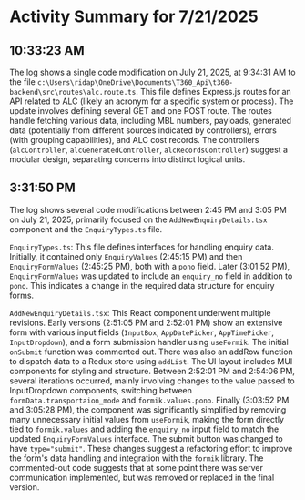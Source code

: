 # Activity Summary for 7/21/2025

## 10:33:23 AM
The log shows a single code modification on July 21, 2025, at 9:34:31 AM to the file `c:\Users\ridap\OneDrive\Documents\T360_Api\t360-backend\src\routes\alc.route.ts`.  This file defines Express.js routes for an API related to ALC (likely an acronym for a specific system or process).  The update involves defining several GET and one POST route.  The routes handle fetching various data, including MBL numbers, payloads, generated data (potentially from different sources indicated by controllers), errors (with grouping capabilities), and ALC cost records.  The controllers (`alcController`, `alcGeneratedController`, `alcRecordsController`) suggest a modular design, separating concerns into distinct logical units.


## 3:31:50 PM
The log shows several code modifications between 2:45 PM and 3:05 PM on July 21, 2025, primarily focused on the `AddNewEnquiryDetails.tsx` component and the `EnquiryTypes.ts` file.

`EnquiryTypes.ts`:  This file defines interfaces for handling enquiry data.  Initially, it contained only `EnquiryValues` (2:45:15 PM) and then `EnquiryFormValues` (2:45:25 PM), both with a `pono` field. Later (3:01:52 PM), `EnquiryFormValues` was updated to include an `enquiry_no` field in addition to `pono`.  This indicates a change in the required data structure for enquiry forms.

`AddNewEnquiryDetails.tsx`: This React component underwent multiple revisions.  Early versions (2:51:05 PM and 2:52:01 PM) show an extensive form with various input fields (`InputBox`, `AppDatePicker`, `AppTimePicker`, `InputDropdown`), and a form submission handler using `useFormik`.  The initial `onSubmit` function was commented out.  There was also an addRow function to dispatch data to a Redux store using `addList`. The UI layout includes MUI components for styling and structure.  Between 2:52:01 PM and 2:54:06 PM, several iterations occurred, mainly involving changes to the value passed to InputDropdown components, switching between `formData.transportaion_mode` and `formik.values.pono`. Finally (3:03:52 PM and 3:05:28 PM), the component was significantly simplified by removing many unnecessary initial values from `useFormik`,  making the form directly tied to `formik.values` and adding the `enquiry_no` input field to match the updated `EnquiryFormValues` interface. The submit button was changed to have `type="submit"`.  These changes suggest a refactoring effort to improve the form's data handling and integration with the `formik` library.  The commented-out code suggests that at some point there was server communication implemented, but was removed or replaced in the final version.
